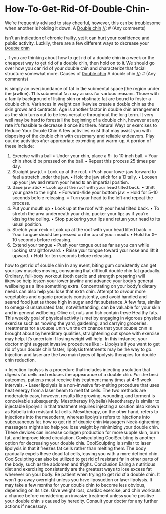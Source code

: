 # How-To-Get-Rid-Of-Double-Chin-

We’re frequently advised to stay cheerful, however, this can be troublesome when another is holding it down. A [Double chin]
[//]: # (Any comments)

[Double chin]: <https://yourfitnessgoal.com/how-to-get-rid-of-double-chin/>
isn’t an indication of chronic frailty, yet it can hurt your confidence and public activity. Luckily, there are a few different ways to decrease your [Double chin]

[//]: # (Any comments)

[Double chin]: <https://yourfitnessgoal.com/how-to-get-rid-of-double-chin/>

, if you are thinking about how to get rid of a double chin in a week or the cheapest way to get rid of a double chin, then hold on to it. We should go over how you can rid of your double chin and characterize that facial structure somewhat more.
Causes of [Double chin]
A double chin 
[//]: # (Any comments)

[Double chin]: <https://yourfitnessgoal.com/how-to-get-rid-of-double-chin/>
is simply an overabundance of fat in the submental space (the region under the jawline). This submental fat may amass for various reasons. Those with a family background of listing skin or obstinate fat are bound to foster a double chin. Variances in weight can likewise create a double chin as the skin grows and contracts. Age is another factor in double chin arrangement as the skin turns out to be less versatile throughout the long term. It very well may be hard to forestall the beginning of a double chin, however at any rate it’s feasible to decrease it once it’s there.
Natural Ways or exercises to Reduce Your Double Chin
A few activities exist that may assist you with disposing of the double chin with customary and reliable endeavors. Play out the activities after appropriate extending and warm-up. A portion of these include:
1. Exercise with a ball
•	Under your chin, place a 9- to 10-inch ball.
•	Your chin should be pressed on the ball.
•	Repeat this process 25 times per day.
2. Straight jaw jut 
•	Look up at the roof. 
•	Push your lower jaw forward to feel a stretch under the jaw. 
•	Hold the jaw stick for a 10 tally. 
•	Loosen up your jaw and return your head to an impartial position.
3. Base jaw stick
•	Look up at the roof with your head tilted back.
•	Shift your gaze to the right.
•	Forward-slide your bottom jaw.
•	Hold for 5–10 seconds before releasing.
•	Turn your head to the left and repeat the process.
4. Put your mouth up
•	Look up at the roof with your head tilted back.
•	To stretch the area underneath your chin, pucker your lips as if you’re kissing the ceiling.
•	Stop puckering your lips and return your head to its usual position.
5. Stretch your neck
•	Look up at the roof with your head tilted back.
•	Your tongue should be pressed on the top of your mouth.
•	Hold for 5–10 seconds before releasing.
6. Extend your tongue
•	Push your tongue out as far as you can while looking straightforward.
•	Raise your tongue toward your nose and lift it upward.
•	Hold for ten seconds before releasing.

how to get rid of double chin
In any event, biting gum consistently can get your jaw muscles moving, consuming that difficult double chin fat gradually. Ordinary, full-body workout (both cardio and strength preparing) will likewise help lessen your lower jawline and advance your body’s general wellbeing as a little something extra.
Concentrating on your body’s dietary needs can also help you lose that extra chin. Attempt to devour more vegetables and organic products consistently, and avoid handled and seared food just as those high in sugar and fat substance. A few fats, similar to omega-3 unsaturated fats, notwithstanding, can be valuable for your skin and in general wellbeing. Olive oil, nuts and fish contain these Healthy fats.
This weekly goal of physical activity is met by engaging in vigorous physical exercise such as mowing the yard, gardening, and carrying groceries.
Treatments for a Double Chin
On the off chance that your double chin is brought about by hereditary qualities, straightening out space with exercise may help. It’s uncertain if losing weight will help. In this instance, your doctor might suggest invasive procedures like :- 
Lipolysis
If you want to get rid of your double chin faster, lipolysis treatments may be the way to go. Injection and laser are the two main types of lipolysis therapies for double chin reduction.

•	Injection lipolysis is a procedure that includes injecting a solution that digests fat cells and reduces the appearance of a double chin. For the best outcomes, patients must receive this treatment many times at 4-6 week intervals.
•	Laser lipolysis is a non-invasive fat-melting procedure that uses heat energy from a laser beam to melt fat cells.
The two methods are moderately easy, however, results like growing, wounding, and torment is conceivable subsequently.
Mesotherapy (Kybella)
Mesotherapy is similar to injectable lipolysis in that treatment requires injecting a solution also known as Kybella into resistant fat cells. Mesotherapy, on the other hand, refers to injections into the mesoderm, whereas lipolysis refers to injections into subcutaneous fat.
how to get rid of double chin
Massagers
Neck-tightening massagers might also help you lose weight by minimizing your double chin. These devices can increase collagen production for more supple skin, burn fat, and improve blood circulation.
Coolsculpting
CoolSculpting is another option for decreasing your double chin. CoolSculpting is similar to laser lipolysis in that it freezes fat cells rather than melting them. The body gradually expels these dead fat cells, leaving you with a more defined chin. CoolSculpting can also be utilized to get rid of resistant fat in other parts of the body, such as the abdomen and thighs.
Conclusion
Eating a nutritious diet and exercising consistently are the greatest ways to lose excess fat wherever on your body.
Be patient when trying to get rid of a double chin. It won’t go away overnight unless you have liposuction or laser lipolysis. It may take a few months for your double chin to become less obvious, depending on its size.
Give weight loss, cardiac exercise, and chin workouts a chance before considering an invasive treatment unless you’re positive your double chin is caused by heredity.
Consult your doctor for any further actions if necessary.
